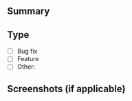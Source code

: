 ## Summary
<!-- Briefly describe your changes -->

## Type
- [ ] Bug fix
- [ ] Feature
- [ ] Other:

## Screenshots (if applicable)
